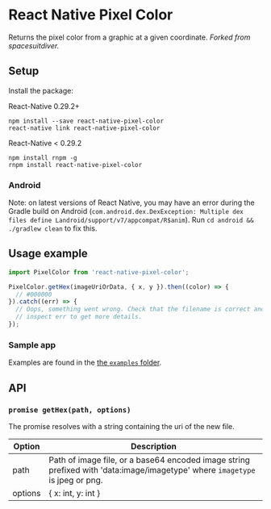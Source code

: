 # React Native Pixel Color

Returns the pixel color from a graphic at a given coordinate.
_Forked from spacesuitdiver._

## Setup

Install the package:

React-Native 0.29.2+

```
npm install --save react-native-pixel-color
react-native link react-native-pixel-color
```

React-Native < 0.29.2
```
npm install rnpm -g
rnpm install react-native-pixel-color
```

### Android

Note: on latest versions of React Native, you may have an error during the Gradle build on Android (`com.android.dex.DexException: Multiple dex files define Landroid/support/v7/appcompat/R$anim`). Run `cd android && ./gradlew clean` to fix this.

## Usage example

```javascript
import PixelColor from 'react-native-pixel-color';

PixelColor.getHex(imageUriOrData, { x, y }).then((color) => {
  // #000000
}).catch((err) => {
  // Oops, something went wrong. Check that the filename is correct and
  // inspect err to get more details.
});
```

### Sample app

Examples are found in the [the `examples` folder](https://github.com/bamlab/react-native-pixel-color/tree/master/examples).

## API

### `promise getHex(path, options)`

The promise resolves with a string containing the uri of the new file.

Option | Description
------ | -----------
path | Path of image file, or a base64 encoded image string prefixed with 'data:image/imagetype' where `imagetype` is jpeg or png.
options | { x: int, y: int }
